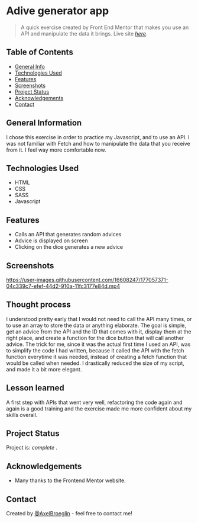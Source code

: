 # Adive generator app
> A quick exercise created by Front End Mentor that makes you use an API and manipulate the data it brings.
> Live site [_here_](https://axelbroeglin.dev/projects/advice-generator/project.html).

## Table of Contents
* [General Info](#general-information)
* [Technologies Used](#technologies-used)
* [Features](#features)
* [Screenshots](#screenshots)
* [Project Status](#project-status)
* [Acknowledgements](#acknowledgements)
* [Contact](#contact)


## General Information
I chose this exercise in order to practice my Javascript, and to use an API. I was not familiar with Fetch and how to manipulate the data that you receive from it. I feel way more comfortable now.


## Technologies Used
- HTML
- CSS
- SASS
- Javascript


## Features
- Calls an API that generates random advices
- Advice is displayed on screen
- Clicking on the dice generates a new advice


## Screenshots


https://user-images.githubusercontent.com/16608247/177057371-04c339c7-efef-44d2-910a-11fc3177e84d.mp4




## Thought process
I understood pretty early that I would not need to call the API many times, or to use an array to store the data or anything elaborate. The goal is simple, get an advice from the API and the ID that comes with it, display them at the right place, and create a function for the dice button that will call another advice.
The trick for me, since it was the actual first time I used an API, was to simplify the code I had written, because it called the API with the fetch function everytime it was needed, instead of creating a fetch function that would be called when needed. I drastically reduced the size of my script, and made it a bit more elegant.


## Lesson learned
A first step with APIs that went very well, refactoring the code again and again is a good training and the exercise made me more confident about my skills overall.


## Project Status
Project is:  _complete_ .


## Acknowledgements
- Many thanks to the Frontend Mentor website.


## Contact
Created by [@AxelBroeglin](https://www.axelbroeglin.dev/) - feel free to contact me!
